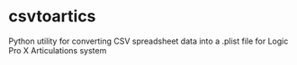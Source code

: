 # csvtoartics
Python utility for converting CSV spreadsheet data into a .plist file for Logic Pro X Articulations system
